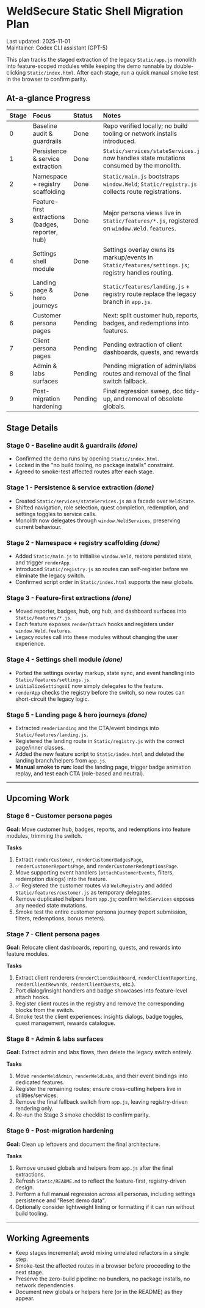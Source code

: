 # WeldSecure Static Shell Migration Plan

Last updated: 2025-11-01  
Maintainer: Codex CLI assistant (GPT-5)

This plan tracks the staged extraction of the legacy `Static/app.js`
monolith into feature-scoped modules while keeping the demo runnable by
double-clicking `Static/index.html`. After each stage, run a quick manual
smoke test in the browser to confirm parity.

## At-a-glance Progress

| Stage | Focus                                             | Status | Notes                                                                                                 |
| :---- | :------------------------------------------------ | :----- | :---------------------------------------------------------------------------------------------------- |
| 0     | Baseline audit & guardrails                       | Done   | Repo verified locally; no build tooling or network installs introduced.                              |
| 1     | Persistence & service extraction                  | Done   | `Static/services/stateServices.js` now handles state mutations consumed by the monolith.             |
| 2     | Namespace + registry scaffolding                  | Done   | `Static/main.js` bootstraps `window.Weld`; `Static/registry.js` collects route registrations.        |
| 3     | Feature-first extractions (badges, reporter, hub) | Done   | Major persona views live in `Static/features/*.js`, registered on `window.Weld.features`.            |
| 4     | Settings shell module                             | Done   | Settings overlay owns its markup/events in `Static/features/settings.js`; registry handles routing.  |
| 5     | Landing page & hero journeys                      | Done   | `Static/features/landing.js` + registry route replace the legacy branch in `app.js`.                 |
| 6     | Customer persona pages                            | Pending | Next: split customer hub, reports, badges, and redemptions into features.                            |
| 7     | Client persona pages                              | Pending | Pending extraction of client dashboards, quests, and rewards.                                       |
| 8     | Admin & labs surfaces                             | Pending | Pending migration of admin/labs routes and removal of the final switch fallback.                    |
| 9     | Post-migration hardening                          | Pending | Final regression sweep, doc tidy-up, and removal of obsolete globals.                               |

## Stage Details

### Stage 0 - Baseline audit & guardrails *(done)*
* Confirmed the demo runs by opening `Static/index.html`.
* Locked in the "no build tooling, no package installs" constraint.
* Agreed to smoke-test affected routes after each stage.

### Stage 1 - Persistence & service extraction *(done)*
* Created `Static/services/stateServices.js` as a facade over `WeldState`.
* Shifted navigation, role selection, quest completion, redemption, and settings toggles to service calls.
* Monolith now delegates through `window.WeldServices`, preserving current behaviour.

### Stage 2 - Namespace + registry scaffolding *(done)*
* Added `Static/main.js` to initialise `window.Weld`, restore persisted state, and trigger `renderApp`.
* Introduced `Static/registry.js` so routes can self-register before we eliminate the legacy switch.
* Confirmed script order in `Static/index.html` supports the new globals.

### Stage 3 - Feature-first extractions *(done)*
* Moved reporter, badges, hub, org hub, and dashboard surfaces into `Static/features/*.js`.
* Each feature exposes `render`/`attach` hooks and registers under `window.Weld.features`.
* Legacy routes call into these modules without changing the user experience.

### Stage 4 - Settings shell module *(done)*
* Ported the settings overlay markup, state sync, and event handling into `Static/features/settings.js`.
* `initializeSettingsUI` now simply delegates to the feature.
* `renderApp` checks the registry before the switch, so new routes can short-circuit the legacy logic.

### Stage 5 - Landing page & hero journeys *(done)*
* Extracted `renderLanding` and the CTA/event bindings into `Static/features/landing.js`.
* Registered the landing route in `Static/registry.js` with the correct page/inner classes.
* Added the new feature script to `Static/index.html` and deleted the landing branch/helpers from `app.js`.
* **Manual smoke to run:** load the landing page, trigger badge animation replay, and test each CTA (role-based and neutral).

---

## Upcoming Work

### Stage 6 - Customer persona pages
**Goal:** Move customer hub, badges, reports, and redemptions into feature modules, trimming the switch.

**Tasks**
1. Extract `renderCustomer`, `renderCustomerBadgesPage`, `renderCustomerReportsPage`, and `renderCustomerRedemptionsPage`.
2. Move supporting event handlers (`attachCustomerEvents`, filters, redemption dialogs) into the feature.
3. ✅ Registered the customer routes via `WeldRegistry` and added `Static/features/customer.js` as temporary delegates.
4. Remove duplicated helpers from `app.js`; confirm `WeldServices` exposes any needed state mutations.
5. Smoke test the entire customer persona journey (report submission, filters, redemptions, bonus meters).

### Stage 7 - Client persona pages
**Goal:** Relocate client dashboards, reporting, quests, and rewards into feature modules.

**Tasks**
1. Extract client renderers (`renderClientDashboard`, `renderClientReporting`, `renderClientRewards`, `renderClientQuests`, etc.).
2. Port dialog/insight handlers and badge showcases into feature-level attach hooks.
3. Register client routes in the registry and remove the corresponding blocks from the switch.
4. Smoke test the client experiences: insights dialogs, badge toggles, quest management, rewards catalogue.

### Stage 8 - Admin & labs surfaces
**Goal:** Extract admin and labs flows, then delete the legacy switch entirely.

**Tasks**
1. Move `renderWeldAdmin`, `renderWeldLabs`, and their event bindings into dedicated features.
2. Register the remaining routes; ensure cross-cutting helpers live in utilities/services.
3. Remove the final fallback switch from `app.js`, leaving registry-driven rendering only.
4. Re-run the Stage 3 smoke checklist to confirm parity.

### Stage 9 - Post-migration hardening
**Goal:** Clean up leftovers and document the final architecture.

**Tasks**
1. Remove unused globals and helpers from `app.js` after the final extractions.
2. Refresh `Static/README.md` to reflect the feature-first, registry-driven design.
3. Perform a full manual regression across all personas, including settings persistence and "Reset demo data".
4. Optionally consider lightweight linting or formatting if it can run without build tooling.

---

## Working Agreements

* Keep stages incremental; avoid mixing unrelated refactors in a single step.
* Smoke-test the affected routes in a browser before proceeding to the next stage.
* Preserve the zero-build pipeline: no bundlers, no package installs, no network dependencies.
* Document new globals or helpers here (or in the README) as they appear.


